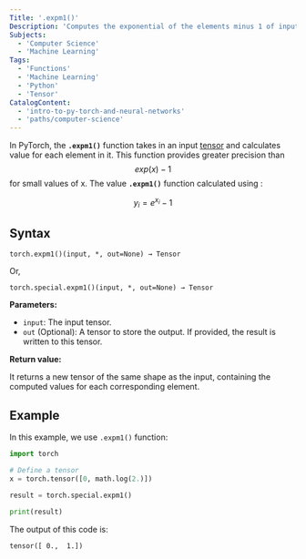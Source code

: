 ```yaml
---
Title: '.expm1()'
Description: 'Computes the exponential of the elements minus 1 of input.'
Subjects:
  - 'Computer Science'
  - 'Machine Learning'
Tags:
  - 'Functions'
  - 'Machine Learning'
  - 'Python'
  - 'Tensor'
CatalogContent:
  - 'intro-to-py-torch-and-neural-networks'
  - 'paths/computer-science'
---
```


In PyTorch, the **`.expm1()`** function takes in an input [tensor](https://www.codecademy.com/resources/docs/pytorch/tensors) and calculates value for each element in it. This function provides greater precision than $$exp(x) - 1$$ for small values of x. The value **`.expm1()`** function calculated using :

$$y_i= e^{x_i}-1$$

## Syntax

```pseudo
torch.expm1()(input, *, out=None) → Tensor
```

Or,

```pseudo
torch.special.expm1()(input, *, out=None) → Tensor
```

**Parameters:**

- `input`: The input tensor.
- `out` (Optional): A tensor to store the output. If provided, the result is written to this tensor.

**Return value:**

It returns a new tensor of the same shape as the input, containing the computed values for each corresponding element.

## Example

In this example, we use `.expm1()` function:

```py
import torch

# Define a tensor
x = torch.tensor([0, math.log(2.)])

result = torch.special.expm1()

print(result)
```

The output of this code is:

```shell
tensor([ 0.,  1.])
```
